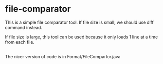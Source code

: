 # file-comparator

This is a simple file comparator tool. If file size is small, we should use diff command instead.

If file size is large, this tool can be used because it only loads 1 line at a time from each file.

<br/>
The nicer version of code is in Format/FileCompartor.java

